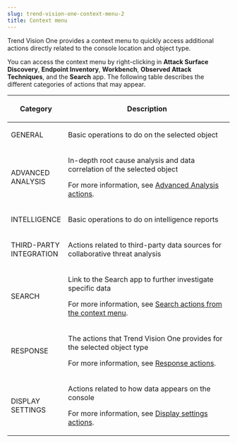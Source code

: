 ```yaml
---
slug: trend-vision-one-context-menu-2
title: Context menu
---
```


Trend Vision One provides a context menu to quickly access additional actions directly related to the console location and object type.

You can access the context menu by right-clicking in **Attack Surface Discovery**, **Endpoint Inventory**, **Workbench**, **Observed Attack Techniques**, and the **Search** app. The following table describes the different categories of actions that may appear.

<table>
<colgroup>
<col style="width: 25%" />
<col style="width: 75%" />
</colgroup>
<thead>
<tr>
<th><p>Category</p></th>
<th><p>Description</p></th>
</tr>
</thead>
<tbody>
<tr>
<td><p>GENERAL</p></td>
<td><p>Basic operations to do on the selected object</p></td>
</tr>
<tr>
<td><p>ADVANCED ANALYSIS</p></td>
<td><p>In-depth root cause analysis and data correlation of the selected object</p>
<p>For more information, see <a href="trend-vision-one-advanced-analysis-actions">Advanced Analysis actions</a>.</p></td>
</tr>
<tr>
<td><p>INTELLIGENCE</p></td>
<td><p>Basic operations to do on intelligence reports</p></td>
</tr>
<tr>
<td><p>THIRD-PARTY INTEGRATION</p></td>
<td><p>Actions related to third-party data sources for collaborative threat analysis</p></td>
</tr>
<tr>
<td><p>SEARCH</p></td>
<td><p>Link to the Search app to further investigate specific data</p>
<p>For more information, see <a href="trend-vision-one-search-actions-context-menu">Search actions from the context menu</a>.</p></td>
</tr>
<tr>
<td><p>RESPONSE</p></td>
<td><p>The actions that Trend Vision One provides for the selected object type</p>
<p>For more information, see <a href="trend-vision-one-response-actions-intro">Response actions</a>.</p></td>
</tr>
<tr>
<td><p>DISPLAY SETTINGS</p></td>
<td><p>Actions related to how data appears on the console</p>
<p>For more information, see <a href="trend-vision-one-display-settings-actions">Display settings actions</a>.</p></td>
</tr>
</tbody>
</table>
